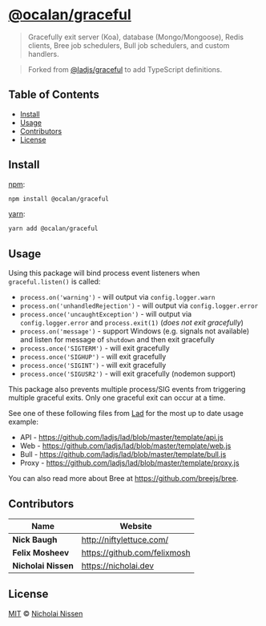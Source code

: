 # [**@ocalan/graceful**](https://github.com/ocalan/graceful)

> Gracefully exit server (Koa), database (Mongo/Mongoose), Redis clients, Bree job schedulers, Bull job schedulers, and custom handlers.

> Forked from [@ladjs/graceful](https://github.com/ladjs/graceful) to add TypeScript definitions.


## Table of Contents

* [Install](#install)
* [Usage](#usage)
* [Contributors](#contributors)
* [License](#license)


## Install

[npm][]:

```sh
npm install @ocalan/graceful
```

[yarn][]:

```sh
yarn add @ocalan/graceful
```


## Usage

Using this package will bind process event listeners when `graceful.listen()` is called:

* `process.on('warning')` - will output via `config.logger.warn`
* `process.on('unhandledRejection')` - will output via `config.logger.error`
* `process.once('uncaughtException')` - will output via `config.logger.error` and `process.exit(1)` (*does not exit gracefully*)
* `process.on('message')` - support Windows (e.g. signals not available) and listen for message of `shutdown` and then exit gracefully
* `process.once('SIGTERM')` - will exit gracefully
* `process.once('SIGHUP')` - will exit gracefully
* `process.once('SIGINT')` - will exit gracefully
* `process.once('SIGUSR2')` - will exit gracefully (nodemon support)

This package also prevents multiple process/SIG events from triggering multiple graceful exits. Only one graceful exit can occur at a time.

See one of these following files from [Lad][] for the most up to date usage example:

* API - <https://github.com/ladjs/lad/blob/master/template/api.js>
* Web - <https://github.com/ladjs/lad/blob/master/template/web.js>
* Bull - <https://github.com/ladjs/lad/blob/master/template/bull.js>
* Proxy - <https://github.com/ladjs/lad/blob/master/template/proxy.js>

You can also read more about Bree at <https://github.com/breejs/bree>.


## Contributors

| Name                | Website                        |
| ------------------- | ------------------------------ |
| **Nick Baugh**      | <http://niftylettuce.com/>     |
| **Felix Mosheev**   | <https://github.com/felixmosh> |
| **Nicholai Nissen** | <https://nicholai.dev>         |


## License

[MIT](LICENSE) © [Nicholai Nissen](https://nicholai.dev)


##

[npm]: https://www.npmjs.com/

[yarn]: https://yarnpkg.com/

[lad]: https://lad.js.org
